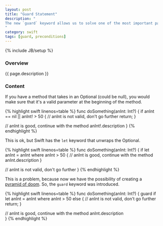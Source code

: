 ```yaml
---
layout: post
title: "Guard Statement"
description: "
The new `guard` keyword allows us to solve one of the most important parts of coding: preconditions. Its addition to the Swift language was welcomed with open arms. I'll explain how it works in this post and you'll quickly understand why it's so great. 
"
category: swift 
tags: [guard, preconditions]
---
```

{% include JB/setup %}

<!-- Overview -->
<h3>Overview</h3>

{{ page.description }}

<!-- Content -->
<h3>Content</h3>

If you have a method that takes in an Optional (could be null), you would make sure that it's a valid parameter at the beginning of the method.

<!-- Code _______________________________________-->
{% highlight swift linenos=table %}
func doSomething(anInt: Int?) {
  if anInt == nil || anInt! > 50 {
    // anInt is not valid, don't go further
    return;
  }

  // anInt is good, continue with the method
  anInt!.description
}
{% endhighlight %}
<!-- /Code ^^^^^^^^^^^^^^^^^^^^^^^^^^^^^^^^^^^^^^-->




This is ok, but Swift has the `let` keyword that unwraps the Optional.

<!-- Code _______________________________________-->
{% highlight swift linenos=table %}
func doSomething(anInt: Int?) {
  if let anInt = anInt where anInt > 50 {
    // anInt is good, continue with the method
    anInt.description
  }

  // anInt is not valid, don't go further
}
{% endhighlight %}
<!-- /Code ^^^^^^^^^^^^^^^^^^^^^^^^^^^^^^^^^^^^^^-->




This is a problem, because now we have the possibility of creating a [pyramid of doom](https://en.wikipedia.org/wiki/Pyramid_of_doom_(programming)). So, the `guard` keyword was introduced.

<!-- Code _______________________________________-->
{% highlight swift linenos=table %}
func doSomething(anInt: Int?) {
  guard if let anInt = anInt where anInt > 50 else {
    // anInt is not valid, don't go further
    return;
  }

  // anInt is good, continue with the method
  anInt.description  
}
{% endhighlight %}
<!-- /Code ^^^^^^^^^^^^^^^^^^^^^^^^^^^^^^^^^^^^^^-->